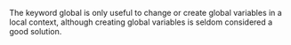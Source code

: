 The keyword global is only useful to change or create global variables in a local context, although creating global variables is seldom considered a good solution.
